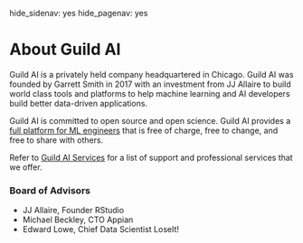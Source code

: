 hide_sidenav: yes
hide_pagenav: yes

# About Guild AI

<div class="col-sm-9" markdown>

Guild AI is a privately held company headquartered in Chicago. Guild
AI was founded by Garrett Smith in 2017 with an investment from JJ
Allaire to build world class tools and platforms to help machine
learning and AI developers build better data-driven applications.

Guild AI is committed to open source and open science. Guild AI
provides a [full platform for ML engineers](/index.md) that is free of
charge, free to change, and free to share with others.

Refer to [Guild AI Services](/services.md) for a list of support and
professional services that we offer.

### Board of Advisors

- JJ Allaire, Founder RStudio
- Michael Beckley, CTO Appian
- Edward Lowe, Chief Data Scientist LoseIt!

</div>

